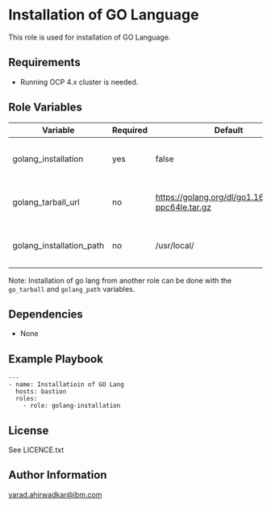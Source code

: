 Installation of GO Language
=========

This role is used for installation of GO Language.   

Requirements
------------
 - Running OCP 4.x cluster is needed.

Role Variables
--------------

| Variable                    | Required | Default                                    | Comments                                            |
|-----------------------------|----------|--------------------------------------------|-----------------------------------------------------|
| golang_installation| yes | false  | Flag to be set to true to run this playbook  |
| golang_tarball_url| no | https://golang.org/dl/go1.16.10.linux-ppc64le.tar.gz  | HTTPS URL for golang tarball  |
| golang_installation_path| no | /usr/local/  | Path of go lang instaaltion directory  |

Note: Installation of go lang from another role can be done with the `go_tarball` and `golang_path` variables.

Dependencies
------------
 - None

Example Playbook
----------------
```
---
- name: Installatioin of GO Lang
  hosts: bastion
  roles:
    - role: golang-installation
```

## License

See LICENCE.txt

## Author Information

varad.ahirwadkar@ibm.com
